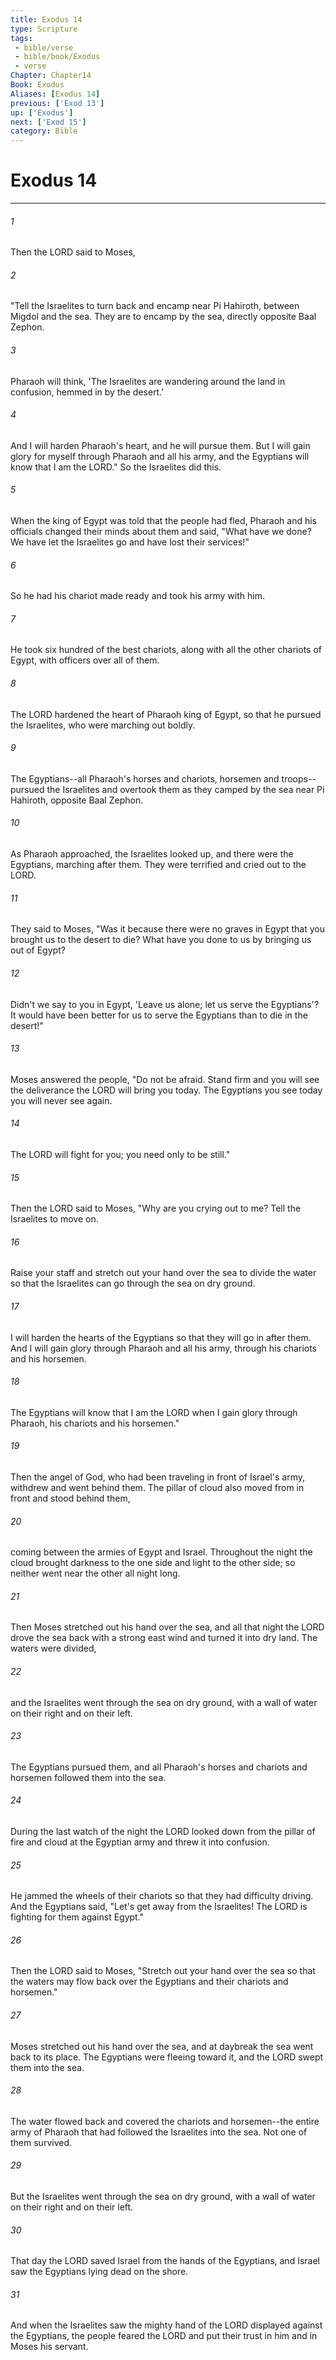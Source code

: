 ```yaml
---
title: Exodus 14
type: Scripture
tags:
 - bible/verse
 - bible/book/Exodus
 - verse
Chapter: Chapter14
Book: Exodus
Aliases: [Exodus 14]
previous: ['Exod 13']
up: ['Exodus']
next: ['Exod 15']
category: Bible
---
```

# Exodus 14

***


###### 1 
Then the LORD said to Moses, 

###### 2 
"Tell the Israelites to turn back and encamp near Pi Hahiroth, between Migdol and the sea. They are to encamp by the sea, directly opposite Baal Zephon. 

###### 3 
Pharaoh will think, 'The Israelites are wandering around the land in confusion, hemmed in by the desert.' 

###### 4 
And I will harden Pharaoh's heart, and he will pursue them. But I will gain glory for myself through Pharaoh and all his army, and the Egyptians will know that I am the LORD." So the Israelites did this. 

###### 5 
When the king of Egypt was told that the people had fled, Pharaoh and his officials changed their minds about them and said, "What have we done? We have let the Israelites go and have lost their services!" 

###### 6 
So he had his chariot made ready and took his army with him. 

###### 7 
He took six hundred of the best chariots, along with all the other chariots of Egypt, with officers over all of them. 

###### 8 
The LORD hardened the heart of Pharaoh king of Egypt, so that he pursued the Israelites, who were marching out boldly. 

###### 9 
The Egyptians--all Pharaoh's horses and chariots, horsemen and troops--pursued the Israelites and overtook them as they camped by the sea near Pi Hahiroth, opposite Baal Zephon. 

###### 10 
As Pharaoh approached, the Israelites looked up, and there were the Egyptians, marching after them. They were terrified and cried out to the LORD. 

###### 11 
They said to Moses, "Was it because there were no graves in Egypt that you brought us to the desert to die? What have you done to us by bringing us out of Egypt? 

###### 12 
Didn't we say to you in Egypt, 'Leave us alone; let us serve the Egyptians'? It would have been better for us to serve the Egyptians than to die in the desert!" 

###### 13 
Moses answered the people, "Do not be afraid. Stand firm and you will see the deliverance the LORD will bring you today. The Egyptians you see today you will never see again. 

###### 14 
The LORD will fight for you; you need only to be still." 

###### 15 
Then the LORD said to Moses, "Why are you crying out to me? Tell the Israelites to move on. 

###### 16 
Raise your staff and stretch out your hand over the sea to divide the water so that the Israelites can go through the sea on dry ground. 

###### 17 
I will harden the hearts of the Egyptians so that they will go in after them. And I will gain glory through Pharaoh and all his army, through his chariots and his horsemen. 

###### 18 
The Egyptians will know that I am the LORD when I gain glory through Pharaoh, his chariots and his horsemen." 

###### 19 
Then the angel of God, who had been traveling in front of Israel's army, withdrew and went behind them. The pillar of cloud also moved from in front and stood behind them, 

###### 20 
coming between the armies of Egypt and Israel. Throughout the night the cloud brought darkness to the one side and light to the other side; so neither went near the other all night long. 

###### 21 
Then Moses stretched out his hand over the sea, and all that night the LORD drove the sea back with a strong east wind and turned it into dry land. The waters were divided, 

###### 22 
and the Israelites went through the sea on dry ground, with a wall of water on their right and on their left. 

###### 23 
The Egyptians pursued them, and all Pharaoh's horses and chariots and horsemen followed them into the sea. 

###### 24 
During the last watch of the night the LORD looked down from the pillar of fire and cloud at the Egyptian army and threw it into confusion. 

###### 25 
He jammed the wheels of their chariots so that they had difficulty driving. And the Egyptians said, "Let's get away from the Israelites! The LORD is fighting for them against Egypt." 

###### 26 
Then the LORD said to Moses, "Stretch out your hand over the sea so that the waters may flow back over the Egyptians and their chariots and horsemen." 

###### 27 
Moses stretched out his hand over the sea, and at daybreak the sea went back to its place. The Egyptians were fleeing toward it, and the LORD swept them into the sea. 

###### 28 
The water flowed back and covered the chariots and horsemen--the entire army of Pharaoh that had followed the Israelites into the sea. Not one of them survived. 

###### 29 
But the Israelites went through the sea on dry ground, with a wall of water on their right and on their left. 

###### 30 
That day the LORD saved Israel from the hands of the Egyptians, and Israel saw the Egyptians lying dead on the shore. 

###### 31 
And when the Israelites saw the mighty hand of the LORD displayed against the Egyptians, the people feared the LORD and put their trust in him and in Moses his servant. 
